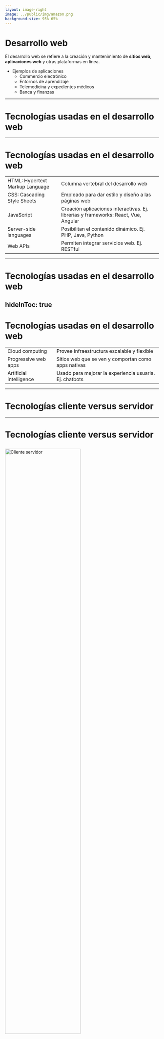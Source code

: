 ```yaml
---
layout: image-right
image: ../public/img/amazon.png
background-size: 95% 65%
---
```

# Desarrollo web
El desarrollo web se refiere a la creación y mantenimiento de **sitios web**, **aplicaciones web** y otras plataformas en línea.
- Ejemplos de aplicaciones
    - Commercio electrónico
    - Entornos de aprendizaje
    - Telemedicina y expedientes médicos
    - Banca y finanzas
---
# Tecnologías usadas en el desarrollo web
---
# Tecnologías usadas en el desarrollo web
|                                   |                                            |
| ----------------------------------| ------------------------------------------ |
| HTML: Hypertext Markup Language   | Columna vertebral del desarrollo web    |
| CSS: Cascading Style Sheets       | Empleado para dar estilo y diseño a las páginas web |
| JavaScript                        | Creación aplicaciones interactivas. Ej. librerías y frameworks: React, Vue, Angular    |
| Server-side languages             | Posibilitan el contenido dinámico. Ej. PHP, Java, Python   |
| Web APIs                          | Permiten integrar servicios web. Ej. RESTful  |


---
# Tecnologías usadas en el desarrollo web
hideInToc: true
---
# Tecnologías usadas en el desarrollo web
|                                   |                                            |
| ----------------------------------| ------------------------------------------ |
| Cloud computing                   | Provee infraestructura escalable y flexible   |
| Progressive web apps              | Sitios web que se ven y comportan como apps nativas  |
| Artificial intelligence           | Usado para mejorar la experiencia usuaria. Ej. chatbots |

---
# Tecnologías cliente versus servidor
---
# Tecnologías cliente versus servidor
![Cliente servidor](../public/img/clientserver.png)

---
# Comparación html, CSS, Javascript
---
# Comparación entre html, CSS, Javascript

![HTML versus CSS y Javascript](../public/img/comparacion.png)
<style>
    img{
        margin: 10px auto;
        width:70%;
        height:70%;
    }
</style>

---
# HTML
---
# HTML
Lenguaje de marcado para crear páginas web.
- Se ejecuta en navegadores web: Google Chrome, Mozilla Firefox, Apple Safari, y Microsoft Edge
- No se ejecuta de igual forma en estos navegadores.
- El motor de renderizado del navegador toma el código HTML, CSS y JavaScript y lo convierte en una representación visual.
    - Toma el HTML y construye un modelo de objeto del documento (DOM). Probar código en: [WEB DESIGN PLAYGROUND](https://webdesignplayground.io/)

<div class="grid grid-cols-2 gap-5 pt-4 -mb-6">
```html
<html>
    <head>
        <title>Hello World with Image</title>
    </head>
    <body>
        <h1>Hello, World!</h1>
        <img src="your-image.jpg" >

    </body>
</html>
```


```mermaid {theme: 'neutral', scale: 0.6}
graph TD
    A[html] --> B[head]
    A --> C[body]
    B --> D[title]
    C --> E[h1]
    C --> F[img]
    E --> G[Hello, World!]
```
</div>

---
# Características HTML
layout: two-cols
layoutClass: gap-16
hideInToc: true
---

# Características de HTML
* HTML es un lenguaje de marcado utilizado para describir la estructura de una página web.
* SINTAXIS
    - La sintaxis de HTML se compone de etiquetas (con corchetes angulares, <>) y atributos.
![Elemento HTML](../public/img/html_element.png)

::right::
* Ejemplo de etiqueta con atributos
![alt text](../public/img/anchor.png)


* Comentarios en HTML 
```html
<!-- Comment on a single line -->
<!--
  This comment is over multiple lines.
  Comments can be used to inform and for detailed
  documentation.
-->
```

* Leer más sobre [HTML](https://developer.mozilla.org/es/docs/Web/HTML)
<style>
    img{
        margin: 10px auto;
        width:70%;
        height:70%;
    }
</style>

---
# Estructura de HTML
layout: two-cols
---
# Estructura de HTML

 **<!doctype html>** es una declaración que le indica al navegador que está ante un documento HTML5.
- Se recomienda utilzar el atributo **lang**
- Metadata
    - **base**: Permite establecer una URL base.
    - **link**: Determina la relación entre una página y un recurso (como una hoja de estilo externa).
    - **meta**: Elemento comodín para metadatos.
    - **title**: Título de la página web tal como aparece en la pestaña del navegador y en los resultados de búsqueda.
::right::
```html
<!DOCTYPE html>
<html lang="es">
<head>
    <meta charset="UTF-8">
    <meta name="viewport" content="width=device-width, initial-scale=1.0">

    <title>Mi página de ejemplo</title>

    <base href="https://www.ejemplo.com/">

    <link rel="stylesheet" href="css/estilos.css">
    <link rel="icon" href="images/favicon.ico" type="image/x-icon">

    <meta name="description" content="Esta es una descripción de ejemplo de mi página web.">
    <meta name="keywords" content="ejemplo, metadatos, html">
    <meta name="author" content="Tu nombre">

</head>
<body>
    <h1>Bienvenido a mi página de ejemplo</h1>
    <p>Este es el contenido de tu página.</p>

    <a href="pagina2.html">Enlace a la página 2</a>

</body>
</html>
```
---
# Metadatos: el elemento <meta>
layout: two-cols
layoutClass: gap-16
---
# Metadatos: el elemento <meta>
```html
<meta
  name="description"
  content="The MDN Web Docs site provides information 
  about Open Web technologies including HTML, CSS, 
  and APIs for both Web sites and progressive web apps." />

```
::right::
1. Visite la página de inicio de [Mozilla Developer Network](https://developer.mozilla.org/en-US/)
2. Observe el código fuente CTRL+clic derecho - Ver código fuente
3. Encuentre el metadato descripción
4. Busque Mozilla Developer Network en un motor de búsqueda

